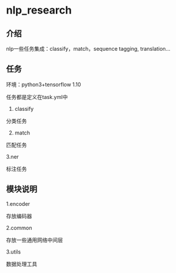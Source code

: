 # nlp_research


## 介绍
nlp一些任务集成：classify，match，sequence tagging, translation...

## 任务
环境：python3+tensorflow 1.10

任务都是定义在task.yml中

1. classify

分类任务

2. match

匹配任务

3.ner

标注任务

## 模块说明

1.encoder

存放编码器

2.common

存放一些通用网络中间层

3.utils

数据处理工具

